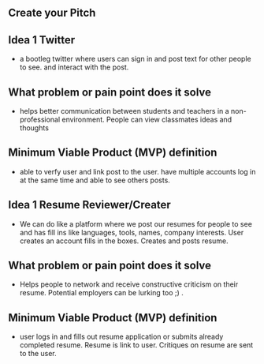 ## Create your Pitch

## Idea 1 Twitter
 - a bootleg twitter where users can sign in and post text for other people to see. and interact with the post.

## What problem or pain point does it solve
- helps better communication between students and teachers in a non-professional environment. People can view classmates ideas and thoughts 

##  Minimum Viable Product (MVP) definition

- able to verfy user and link post to the user. have multiple accounts log in at the same time and able to see others posts.




## Idea 1 Resume Reviewer/Creater
- We can do like a platform where we post our resumes for people to see and has fill ins like languages, tools, names, company interests. User creates an account fills in the boxes. Creates and posts resume.

## What problem or pain point does it solve
- Helps people to network and receive constructive criticism on their resume. Potential employers can be lurking too ;) .

##  Minimum Viable Product (MVP) definition

- user logs in and fills out resume application or submits already completed resume. Resume is link to user. Critiques on resume are sent to the user.
 